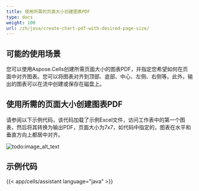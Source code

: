 ```yaml
---
title: 使用所需的页面大小创建图表PDF
type: docs
weight: 100
url: /zh/java/create-chart-pdf-with-desired-page-size/
---
```


## **可能的使用场景**
您可以使用Aspose.Cells创建所需页面大小的图表PDF，并指定您希望如何在页面中对齐图表。您可以将图表对齐到顶部、底部、中心、左侧、右侧等。此外，输出的图表可以在流中创建或保存在磁盘上。
## **使用所需的页面大小创建图表PDF**
请参阅以下示例代码，该代码加载了示例Excel文件，访问工作表中的第一个图表，然后将其转换为输出PDF，页面大小为7x7，如代码中指定的，图表在水平和垂直方向上都居中对齐。 

![todo:image_alt_text](create-chart-pdf-with-desired-page-size_1.png)
## **示例代码**
{{< app/cells/assistant language="java" >}}
